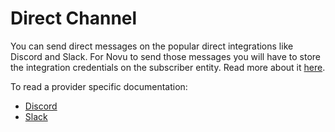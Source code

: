 # Direct Channel

You can send direct messages on the popular direct integrations like Discord and Slack. 
For Novu to send those messages you will have to store the integration credentials on the subscriber entity. Read more about it [here](/platform/subscribers#updating-subscriber-credentials).

To read a provider specific documentation:
- [Discord](/channels/direct/discord)
- [Slack](/channels/direct/slack)
